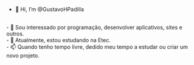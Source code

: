 - 👋 Hi, I’m @GustavoHPadilla
<br>
- 👀 Sou interessado por programação, desenvolver aplicativos, sites e outros.<br>
- 🌱 Atualmente, estou estudando na Etec.<br>
- 📫 Quando tenho tempo livre, dedido meu tempo a estudar ou criar um novo projeto.<br>
